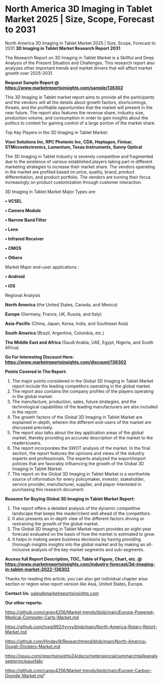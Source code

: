 # North America 3D Imaging in Tablet Market 2025 | Size, Scope, Forecast to 2031
North America 3D Imaging in Tablet Market 2025 | Size, Scope, Forecast to 2031
<strong>3D Imaging in Tablet Market Research Report 2031</strong>

The Research Report on 3D Imaging in Tablet Market is a Skillful and Deep Analysis of the Present Situation and Challenges. This research report also analyzes other important trends and market drivers that will affect market growth over 2025-2031.

<strong>Request Sample Report @ <a href=https://www.marketreportsinsights.com/sample/136302>https://www.marketreportsinsights.com/sample/136302</a></strong>

This 3D Imaging in Tablet market report aims to provide all the participants and the vendors will all the details about growth factors, shortcomings, threats, and the profitable opportunities that the market will present in the near future. The report also features the revenue share, industry size, production volume, and consumption in order to gain insights about the politics to contest for gaining control of a large portion of the market share.

Top Key Players in the 3D Imaging in Tablet Market:

<strong>Viavi Solutions Inc, RPC Photonic Inc, CDA, Heptagon, Finisar, STMicroelectronics, Lumentum, Texas Instruments, Sunny Optical</strong>

The 3D Imaging in Tablet Industry is severely competitive and fragmented due to the existence of various established players taking part in different marketing strategies to increase their market share. The vendors operating in the market are profiled based on price, quality, brand, product differentiation, and product portfolio. The vendors are turning their focus increasingly on product customization through customer interaction.

3D Imaging in Tablet Market Major Types are:

<strong>• VCSEL

• Camera Module

• Narrow Band Filter

• Lens

• Infrared Receiver

• CMOS

• Others</strong>

Market Major end-user applications :

<strong>• Android

• iOS</strong>

Regional Analysis

</u><strong><b>North America</b></strong> (the United States, Canada, and Mexico)

<strong><b>Europe </b></strong>(Germany, France, UK, Russia, and Italy)

<strong><b>Asia-Pacific</b></strong> (China, Japan, Korea, India, and Southeast Asia)

<strong><b>South America</b></strong> (Brazil, Argentina, Colombia, etc.)

<strong><b>The Middle East and Africa</b></strong> (Saudi Arabia, UAE, Egypt, Nigeria, and South Africa)

<strong>Go For Interesting Discount Here: <a href=https://www.marketreportsinsights.com/discount/136302>https://www.marketreportsinsights.com/discount/136302</a></strong>

<strong>Points Covered in The Report:</strong>
<ol>
  <li>The major points considered in the Global 3D Imaging in Tablet Market report include the leading competitors operating in the global market.</li>
  <li>The report also contains the company profiles of the players operating in the global market.</li>
  <li>The manufacture, production, sales, future strategies, and the technological capabilities of the leading manufacturers are also included in the report.</li>
  <li>The growth factors of the Global 3D Imaging in Tablet Market are explained in-depth, wherein the different end-users of the market are discussed precisely.</li>
  <li>The report also talks about the key application areas of the global market, thereby providing an accurate description of the market to the readers/users.</li>
  <li>The report incorporates the SWOT analysis of the market. In the final section, the report features the opinions and views of the industry experts and professionals. The experts analyzed the export/import policies that are favorably influencing the growth of the Global 3D Imaging in Tablet Market.</li>
  <li>The report on the Global 3D Imaging in Tablet Market is a worthwhile source of information for every policymaker, investor, stakeholder, service provider, manufacturer, supplier, and player interested in purchasing this research document.</li>
</ol>
<strong>Reasons for Buying Global 3D Imaging in Tablet Market Report:</strong>

<ol>
  <li>The report offers a detailed analysis of the dynamic competitive landscape that keeps the reader/client well ahead of the competitors.</li>
  <li>It also presents an in-depth view of the different factors driving or restraining the growth of the global market.</li>
  <li>The Global 3D Imaging in Tablet Market report provides an eight-year forecast evaluated on the basis of how the market is estimated to grow.</li>
  <li>It helps in making aware business decisions by having providing thorough insights insights into the global market and by making an all-inclusive analysis of the key market segments and sub-segments.</li>
</ol>
<strong>Access full Report Description, TOC, Table of Figure, Chart, etc. @ <a href=https://www.marketreportsinsights.com/industry-forecast/3d-imaging-in-tablet-market-2022-136302>https://www.marketreportsinsights.com/industry-forecast/3d-imaging-in-tablet-market-2022-136302</a></strong>


Thanks for reading this article; you can also get individual chapter wise section or region wise report version like Asia, United States, Europe.

<strong>Contact Us:</strong>
sales@marketreportsinsights.com

<strong>Our other reports:</strong>

<a href=https://github.com/cargo4256/Market-trends/blob/main/Europe-Powered-Medical-Computer-Carts-Market.md>https://github.com/cargo4256/Market-trends/blob/main/Europe-Powered-Medical-Computer-Carts-Market.md</a>

<a href=https://github.com/tyagi992/tyyyy/blob/main/North-America-Rotary-Retort-Market.md>https://github.com/tyagi992/tyyyy/blob/main/North-America-Rotary-Retort-Market.md</a>

<a href=https://github.com/Hindavi9/Researchtrend/blob/main/North-America-Dough-Dividers-Market.md>https://github.com/Hindavi9/Researchtrend/blob/main/North-America-Dough-Dividers-Market.md</a>

<a href=https://issuu.com/reportsinsights24/docs/metersioncalciummarchtailleanalyseetprincipauxfabr>https://issuu.com/reportsinsights24/docs/metersioncalciummarchtailleanalyseetprincipauxfabr</a>

<a href=https://github.com/cargo4256/Market-trends/blob/main/Europe-Carbon-Dioxide-Market.md>https://github.com/cargo4256/Market-trends/blob/main/Europe-Carbon-Dioxide-Market.md</a>"
